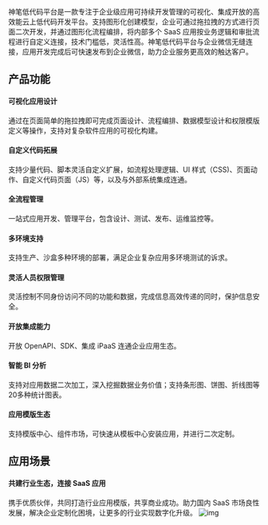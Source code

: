 神笔低代码平台是一款专注于企业级应用可持续开发管理的可视化、集成开放的高效能云上低代码开发平台。支持图形化创建模型，企业可通过拖拉拽的方式进行页面二次开发，并通过图形化流程编排，将内部多个 SaaS 应用按业务逻辑和审批流程进行自定义连接，技术门槛低，灵活性高。神笔低代码平台与企业微信无缝连接，应用开发完成后可快速发布到企业微信，助力企业服务更高效的触达客户。  


## 产品功能

#### 可视化应用设计

通过在页面简单的拖拉拽即可完成页面设计、流程编排、数据模型设计和权限模版定义等操作，支持对复杂软件应用的可视化构建。

#### 自定义代码拓展

支持少量代码、脚本灵活自定义扩展，如流程处理逻辑、UI 样式（CSS)、页面动作、自定义代码页面（JS）等，以及与外部系统集成连通。

#### 全流程管理

一站式应用开发、管理平台，包含设计、测试、发布、运维监控等。

#### 多环境支持

支持生产、沙盒多种环境的部署，满足企业复杂应用多环境测试的诉求。

#### 灵活人员权限管理

灵活控制不同身份访问不同的功能和数据，完成信息高效传递的同时，保护信息安全。

#### 开放集成能力

开放 OpenAPI、SDK、集成 iPaaS 连通企业应用生态。

#### 智能 BI 分析

支持对应用数据二次加工，深入挖掘数据业务价值；支持条形图、饼图、折线图等20多种统计图表。

#### 应用模版生态

支持模版中心、组件市场，可快速从模板中心安装应用，并进行二次定制。



## 应用场景

#### 共建行业生态，连接 SaaS 应用

携手优质伙伴，共同打造行业应用模版，共享商业成功。助力国内 SaaS 市场良性发展，解决企业定制化困境，让更多的行业实现数字化升级。
![img](https://main.qcloudimg.com/raw/90a95797ec024f78919c43d0c3811171.svg)
